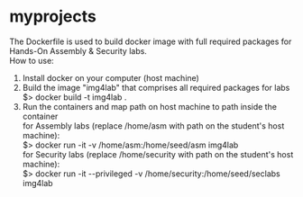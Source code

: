 # myprojects

The Dockerfile is used to build docker image with full required packages for Hands-On Assembly & Security labs. <br>
How to use:<br>
1. Install docker on your computer (host machine) <br>
2. Build the image "img4lab" that comprises all required packages for labs <br>
$> docker build -t img4lab .  												
3. Run the containers and map path on host machine to path inside the container <br>
for Assembly labs (replace /home/asm with path on the student's host machine):<br>
$> docker run -it -v /home/asm:/home/seed/asm img4lab <br>
for Security labs (replace /home/security with path on the student's host machine):<br>
$> docker run -it --privileged -v /home/security:/home/seed/seclabs img4lab <br>
   
